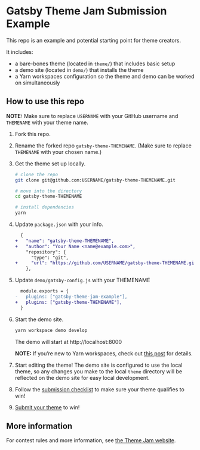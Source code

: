 # Gatsby Theme Jam Submission Example

This repo is an example and potential starting point for theme creators.

It includes:
- a bare-bones theme (located in `theme/`) that includes basic setup
- a demo site (located in `demo/`) that installs the theme
- a Yarn workspaces configuration so the theme and demo can be worked on simultaneously

## How to use this repo

**NOTE:** Make sure to replace `USERNAME` with your GitHub username and `THEMENAME` with your theme name.

1.  Fork this repo.

2.  Rename the forked repo `gatsby-theme-THEMENAME`. (Make sure to replace `THEMENAME` with your chosen name.)

3.  Get the theme set up locally.
    ```sh
    # clone the repo
    git clone git@github.com:USERNAME/gatsby-theme-THEMENAME.git

    # move into the directory
    cd gatsby-theme-THEMENAME

    # install dependencies
    yarn
    ```

4.  Update `package.json` with your info.
    ```diff
      {
    +   "name": "gatsby-theme-THEMENAME",
    +   "author": "Your Name <name@example.com>",
        "repository": {
          "type": "git",
    +     "url": "https://github.com/USERNAME/gatsby-theme-THEMENAME.git"
        },
    ```

5. Update `demo/gatsby-config.js` with your THEMENAME
    ```diff
      module.exports = {
    -   plugins: ["gatsby-theme-jam-example"],
    +   plugins: ["gatsby-theme-THEMENAME"],
      }
    ```

6.  Start the demo site.
    ```sh
    yarn workspace demo develop
    ```

    The demo will start at http://localhost:8000

    **NOTE:** If you’re new to Yarn workspaces, check out [this post](https://www.gatsbyjs.org/blog/2019-05-22-setting-up-yarn-workspaces-for-theme-development/) for details.

6.  Start editing the theme! The demo site is configured to use the local theme, so any changes you make to the local `theme` directory will be reflected on the demo site for easy local development.

7.  Follow the [submission checklist](./theme/README.md#submission-checklist) to make sure your theme qualifies to win!

8.  [Submit your theme](https://themejam.gatsbyjs.org/submit) to win!

## More information

For contest rules and more information, see [the Theme Jam website](https://themejam.gatsbyjs.org).
